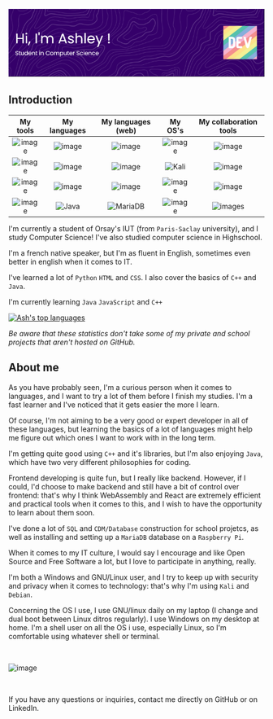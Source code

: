 ![title](./banner.png)

## Introduction

| My tools      | My languages  | My languages (web) | My OS's       | My collaboration tools |
| :--------------: | :--------------: | :----------------: | :----------------: | :--------------------: |
| ![image](https://img.shields.io/badge/MDN_Web_Docs-black?style=for-the-badge&logo=mdnwebdocs&logoColor=white)  | ![image](https://img.shields.io/badge/C%2B%2B-00599C?style=for-the-badge&logo=c%2B%2B&logoColor=white) | ![image](https://img.shields.io/badge/HTML5-E34F26?style=for-the-badge&logo=html5&logoColor=white) | ![image](https://img.shields.io/badge/Debian-A81D33?style=for-the-badge&logo=debian&logoColor=white) | ![image](https://img.shields.io/badge/GitHub-100000?style=for-the-badge&logo=github&logoColor=white) |
| ![image](https://img.shields.io/badge/CMake-064F8C?style=for-the-badge&logo=cmake&logoColor=white)  | ![image](https://img.shields.io/badge/Shell_Script-121011?style=for-the-badge&logo=gnu-bash&logoColor=white) | ![image](https://img.shields.io/badge/CSS3-1572B6?style=for-the-badge&logo=css3&logoColor=white) | ![Kali](https://img.shields.io/badge/Kali-268BEE?style=for-the-badge&logo=kalilinux&logoColor=white) | ![image](https://img.shields.io/badge/GitLab-330F63?style=for-the-badge&logo=gitlab&logoColor=white) |
| ![image](https://img.shields.io/badge/VSCode-0078D4?style=for-the-badge&logo=visual%20studio%20code&logoColor=white) | ![image](https://img.shields.io/badge/Python-FFD43B?style=for-the-badge&logo=python&logoColor=blue) | ![image](https://img.shields.io/badge/JavaScript-323330?style=for-the-badge&logo=javascript&logoColor=F7DF1E) | ![image](https://img.shields.io/badge/Windows-0078D6?style=for-the-badge&logo=windows&logoColor=white) | ![image](https://img.shields.io/badge/GIT-E44C30?style=for-the-badge&logo=git&logoColor=white) |
| ![image](https://img.shields.io/badge/prettier-1A2C34?style=for-the-badge&logo=prettier&logoColor=F7BA3E) | ![Java](https://img.shields.io/badge/java-%23ED8B00.svg?style=for-the-badge&logo=openjdk&logoColor=white) | ![MariaDB](https://img.shields.io/badge/MariaDB-003545?style=for-the-badge&logo=mariadb&logoColor=white) | ![image](https://img.shields.io/badge/Raspberry%20Pi-A22846?style=for-the-badge&logo=Raspberry%20Pi&logoColor=white) | ![images](https://img.shields.io/badge/Markdown-000000?style=for-the-badge&logo=markdown&logoColor=white) |

I'm currently a student of Orsay's IUT (from ```Paris-Saclay``` university), and I study Computer Science! I've also studied computer science in Highschool.

I'm a french native speaker, but I'm as fluent in English, sometimes even better in english when it comes to IT.

I've learned a lot of ```Python``` ```HTML``` and ```CSS```. I also cover the basics of ```C++``` and ```Java```.

I'm currently learning ```Java``` ```JavaScript``` and  ```C++```

[![Ash's top languages](https://github-readme-stats.vercel.app/api/top-langs/?username=sillyash&theme=blue-green)](https://github.com/sillyash/github-readme-stats)

*Be aware that these statistics don't take some of my private and school projects that aren't hosted on GitHub.*


## About me

As you have probably seen, I'm a curious person when it comes to languages, and I want to try a lot of them before I finish my studies. I'm a fast learner and I've noticed that it gets easier the more I learn.

Of course, I'm not aiming to be a very good or expert developer in all of these languages, but learning the basics of a lot of languages might help me figure out which ones I want to work with in the long term.

I'm getting quite good using ```C++``` and it's libraries, but I'm also enjoying ```Java```, which have two very different philosophies for coding.

Frontend developing is quite fun, but I really like backend. However, if I could, I'd choose to make backend and still have a bit of control over frontend: that's why I think WebAssembly and React are extremely efficient and practical tools when it comes to this, and I wish to have the opportunity to learn about them soon.

I've done a lot of ```SQL``` and ```CDM/Database``` construction for school projetcs, as well as installing and setting up a ```MariaDB``` database on a ```Raspberry Pi```.

When it comes to my IT culture, I would say I encourage and like Open Source and Free Software a lot, but I love to participate in anything, really.

I'm both a Windows and GNU/Linux user, and I try to keep up with security and privacy when it comes to technology: that's why I'm using ```Kali``` and ```Debian```.

Concerning the OS I use, I use GNU/linux daily on my laptop (I change and dual boot between Linux ditros regularly). I use Windows on my desktop at home. I'm a shell user on all the OS i use, especially Linux, so I'm comfortable using whatever shell or terminal.

<br>

![image](https://github-profile-summary-cards.vercel.app/api/cards/profile-details?username=sillyash)

<br>

If you have any questions or inquiries, contact me directly on GitHub or on LinkedIn.
